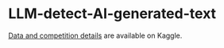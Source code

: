 # LLM-detect-AI-generated-text

[Data and competition details](https://www.kaggle.com/competitions/llm-detect-ai-generated-text) are available on Kaggle.
